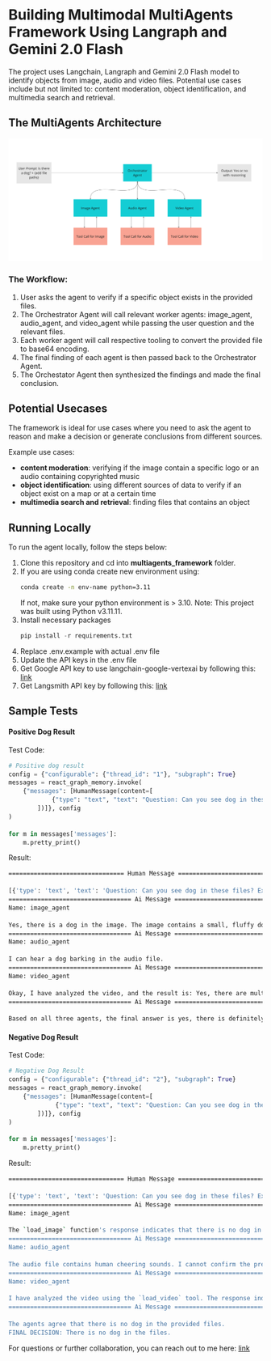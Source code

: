 # Building Multimodal MultiAgents Framework Using Langraph and Gemini 2.0 Flash

The project uses Langchain, Langraph and Gemini 2.0 Flash model to identify objects from image, audio and video files. Potential use cases include but not limited to: content moderation, object identification, and multimedia search and retrieval.

## The MultiAgents Architecture

![The MultiAgents Architecutre](data/multiagents_architecture.png)

### The Workflow:

1. User asks the agent to verify if a specific object exists in the provided files.
2. The Orchestrator Agent will call relevant worker agents: image_agent, audio_agent, and video_agent while passing the user question and the relevant files.
3. Each worker agent will call respective tooling to convert the provided file to base64 encoding.
4. The final finding of each agent is then passed back to the Orchestrator Agent.
5. The Orchestator Agent then synthesized the findings and made the final conclusion.

## Potential Usecases

The framework is ideal for use cases where you need to ask the agent to reason and make a decision or generate conclusions from different sources.

Example use cases:

- **content moderation**: verifying if the image contain a specific logo or an audio containing copyrighted music
- **object identification**: using different sources of data to verify if an object exist on a map or at a certain time
- **multimedia search and retrieval**: finding files that contains an object

## Running Locally

To run the agent locally, follow the steps below:


1. Clone this repository and cd into **multiagents_framework** folder.
2. If you are using conda create new environment using:
    ```bash
    conda create -n env-name python=3.11
    ```
    If not, make sure your python environment is > 3.10. Note: This project was built using Python v3.11.11.
3. Install necessary packages
    ```python
    pip install -r requirements.txt
4. Replace .env.example with actual .env file
5. Update the API keys in the .env file
6. Get Google API key to use langchain-google-vertexai by following this:
   <a href="https://python.langchain.com/docs/integrations/chat/google_vertex_ai_palm/" target="_blank">link</a>
7. Get Langsmith API key by following this:
   <a href="https://docs.smith.langchain.com/observability" target="_blank">link</a>


## Sample Tests

#### Positive Dog Result

Test Code:

```python
# Positive dog result
config = {"configurable": {"thread_id": "1"}, "subgraph": True}
messages = react_graph_memory.invoke(
    {"messages": [HumanMessage(content=[
            {"type": "text", "text": "Question: Can you see dog in these files? Explain your reasoning. File path: For image_agent, use the image path ./data/dog_yes.jpg. For audio_agent, use the audio file path ./data/dog_audio_yes.mp3. For video_agent, use the video file path ./data/dog_video_yes.mp4"}
        ])]}, config
)

for m in messages['messages']:
    m.pretty_print()
```

Result:

```bash
================================ Human Message =================================

[{'type': 'text', 'text': 'Question: Can you see dog in these files? Explain your reasoning. File path: For image_agent, use the image path ./data/dog_yes.jpg. For audio_agent, use the audio file path ./data/dog_audio_yes.mp3. For video_agent, use the video file path ./data/dog_video_yes.mp4'}]
================================== Ai Message ==================================
Name: image_agent

Yes, there is a dog in the image. The image contains a small, fluffy dog with a white and gray coat. It is sticking out its tongue and wearing a collar with a tag.
================================== Ai Message ==================================
Name: audio_agent

I can hear a dog barking in the audio file.
================================== Ai Message ==================================
Name: video_agent

Okay, I have analyzed the video, and the result is: Yes, there are multiple dogs in this video.
================================== Ai Message ==================================

Based on all three agents, the final answer is yes, there is definitely a dog in the provided files. The image agent visually confirms a dog, the audio agent detects dog barking, and the video agent identifies multiple dogs.
```

#### Negative Dog Result

Test Code:

```python
# Negative Dog Result
config = {"configurable": {"thread_id": "2"}, "subgraph": True}
messages = react_graph_memory.invoke(
    {"messages": [HumanMessage(content=[
             {"type": "text", "text": "Question: Can you see dog in these files? Explain your reasoning. For image_agent, use the image path ./data/scenery.jpg. For audio_agent, use the audio file path ./data/girl_laughing.mp3. For video_agent, use the video file path ./data/people_thinking.mp4"}
        ])]}, config
)

for m in messages['messages']:
    m.pretty_print()
```

Result:

```bash
================================ Human Message =================================

[{'type': 'text', 'text': 'Question: Can you see dog in these files? Explain your reasoning. For image_agent, use the image path ./data/scenery.jpg. For audio_agent, use the audio file path ./data/crowd_cheering.mp3. For video_agent, use the video file path ./data/people_thinking.mp4'}]
================================== Ai Message ==================================
Name: image_agent

The `load_image` function's response indicates that there is no dog in the image. The image shows a landscape with a grassy hill, a tree, a bright blue sky with clouds, and some red flowers.
================================== Ai Message ==================================
Name: audio_agent

The audio file contains human cheering sounds. I cannot confirm the presence of a dog in the audio file.
================================== Ai Message ==================================
Name: video_agent

I have analyzed the video using the `load_video` tool. The response indicates that there is no dog in the video. The video features people expressing thought or concern, but no animals are present.
================================== Ai Message ==================================

The agents agree that there is no dog in the provided files.
FINAL DECISION: There is no dog in the files.
```

For questions or further collaboration, you can reach out to me here:
<a href="https://www.mayshinlyan.com/" target="_blank">link</a>
